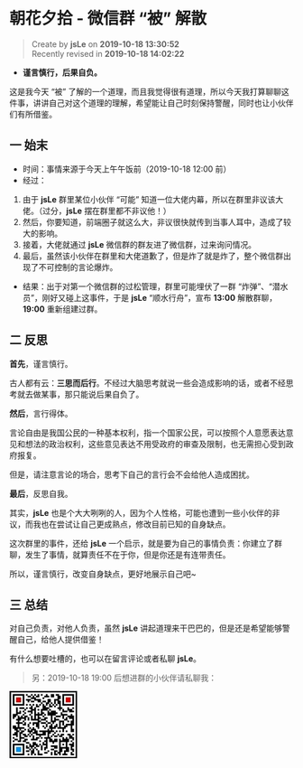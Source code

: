 朝花夕拾 - 微信群 “被” 解散
===

> Create by **jsLe** on **2019-10-18 13:30:52**  
> Recently revised in **2019-10-18 14:02:22**

* **谨言慎行，后果自负。**

这是我今天 “被” 了解的一个道理，而且我觉得很有道理，所以今天我打算聊聊这件事，讲讲自己对这个道理的理解，希望能让自己时刻保持警醒，同时也让小伙伴们有所借鉴。

## 一 始末

* 时间：事情来源于今天上午午饭前（2019-10-18 12:00 前）
* 经过：

1. 由于 **jsLe** 群里某位小伙伴 “可能” 知道一位大佬内幕，所以在群里非议该大佬。（过分，**jsLe** 摆在群里都不非议他！）
2. 然后，你要知道，前端圈子就这么大，非议很快就传到当事人耳中，造成了较大的影响。
3. 接着，大佬就通过 **jsLe** 微信群的群友进了微信群，过来询问情况。
4. 最后，虽然该小伙伴在群里和大佬道歉了，但是炸了就是炸了，整个微信群出现了不可控制的言论爆炸。

* 结果：出于对第一个微信群的过松管理，群里可能埋伏了一群 “炸弹”、“潜水员”，刚好又碰上这事件，于是 **jsLe** “顺水行舟”，宣布 **13:00** 解散群聊，**19:00** 重新组建过群。

## 二 反思

**首先**，谨言慎行。

古人都有云：**三思而后行**。不经过大脑思考就说一些会造成影响的话，或者不经思考就去做某事，那只能说后果自负了。

**然后**，言行得体。

言论自由是我国公民的一种基本权利，指一个国家公民，可以按照个人意愿表达意见和想法的政治权利，这些意见表达不用受政府的审查及限制，也无需担心受到政府报复。

但是，请注意言论的场合，思考下自己的言行会不会给他人造成困扰。

**最后**，反思自我。

其实，**jsLe** 也是个大大咧咧的人，因为个人性格，可能也遭到一些小伙伴的非议，而我也在尝试让自己更成熟点，修改目前已知的自身缺点。

这次群里的事件，还给 **jsLe** 一个启示，就是要为自己的事情负责：你建立了群聊，发生了事情，就算责任不在于你，但是你还是有连带责任。

所以，谨言慎行，改变自身缺点，更好地展示自己吧~

## 三 总结

对自己负责，对他人负责，虽然 **jsLe** 讲起道理来干巴巴的，但是还是希望能够警醒自己，给他人提供借鉴！

有什么想要吐槽的，也可以在留言评论或者私聊 **jsLe**。

> 另：2019-10-18 19:00 后想进群的小伙伴请私聊我：

![个人微信](../../../../public-repertory/img/z-small-wechat.jpeg)